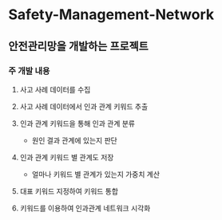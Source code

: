 # Safety-Management-Network
## 안전관리망을 개발하는 프로젝트

### 주 개발 내용

1. 사고 사례 데이터를 수집

2. 사고 사례 데이터에서 인과 관계 키워드 추출

3. 인과 관계 키워드을 통해 인과 관계 분류
   - 원인 결과 관계에 있는지 판단

4. 인과 관계 키워드 별 관계도 저장
   - 얼마나 키워드 별 관계가 있는지 가중치 계산

5. 대표 키워드 지정하여 키워드 통합

6. 키워드를 이용하여 인과관계 네트워크 시각화

